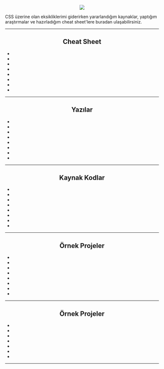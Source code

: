 <p align="center" >
 <img  src="https://skillicons.dev/icons?i=css" />
</p>
<p> CSS üzerine olan eksikliklerimi giderirken yararlandığım kaynaklar, yaptığım araştırmalar ve hazırladığım cheat sheet'lere buradan ulaşabilirsiniz. </p>

<hr/>

<h2 align="center">Cheat Sheet</h2>

-
-
-
-
-
-
-
-

<hr/>

<h2 align="center">Yazılar</h2>

-
-
-
-
-
-
-
-

<hr/>

<h2 align="center">Kaynak Kodlar</h2>

-
-
-
-
-
-
-
-

<hr/>

<h2 align="center">Örnek Projeler</h2>

-
-
-
-
-
-
-
-

<hr/>

<h2 align="center">Örnek Projeler</h2>

-
-
-
-
-
-
-


<hr/>






